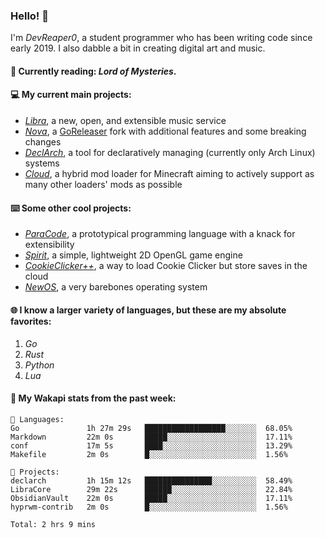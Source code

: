 ### Hello! 👋

I'm _DevReaper0_, a student programmer who has been writing code since early 2019. I also dabble a bit in creating digital art and music.

#### 📖 Currently reading: *Lord of Mysteries*.

#### 💻 My current main projects:

-   _[Libra](https://github.com/LibraMusic)_, a new, open, and extensible music service
-   _[Nova](https://github.com/LibraMusic/Nova)_, a [GoReleaser](https://github.com/goreleaser/goreleaser) fork with additional features and some breaking changes
-   _[DeclArch](https://github.com/DevReaper0/declarch)_, a tool for declaratively managing (currently only Arch Linux) systems
-   _[Cloud](https://github.com/CloudLoaderMC/CloudLoader)_, a hybrid mod loader for Minecraft aiming to actively support as many other loaders' mods as possible

#### ⌨️ Some other cool projects:

-   _[ParaCode](https://github.com/ParaCodeLang/ParaCode)_, a prototypical programming language with a knack for extensibility
-   _[Spirit](https://gitlab.com/DevReaper0/SpiritEngine)_, a simple, lightweight 2D OpenGL game engine
-   _[CookieClicker++](https://github.com/DevReaper0/CookieClickerPlusPlus)_, a way to load Cookie Clicker but store saves in the cloud
-   _[NewOS](https://github.com/DevReaper0/NewOS)_, a very barebones operating system

#### 🌐 I know a larger variety of languages, but these are my absolute favorites:

1. _Go_
2. _Rust_
3. _Python_
4. _Lua_

#### 📡 My Wakapi stats from the past week:

```text
💾 Languages:
Go               1h 27m 29s   ██████████████████░░░░░░░  68.05%
Markdown         22m 0s       █████░░░░░░░░░░░░░░░░░░░░  17.11%
conf             17m 5s       ████░░░░░░░░░░░░░░░░░░░░░  13.29%
Makefile         2m 0s        █░░░░░░░░░░░░░░░░░░░░░░░░  1.56%

💼 Projects:
declarch         1h 15m 12s   ███████████████░░░░░░░░░░  58.49%
LibraCore        29m 22s      ██████░░░░░░░░░░░░░░░░░░░  22.84%
ObsidianVault    22m 0s       █████░░░░░░░░░░░░░░░░░░░░  17.11%
hyprwm-contrib   2m 0s        █░░░░░░░░░░░░░░░░░░░░░░░░  1.56%

Total: 2 hrs 9 mins
```

